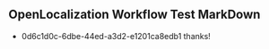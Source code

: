 ## OpenLocalization Workflow Test MarkDown
* 0d6c1d0c-6dbe-44ed-a3d2-e1201ca8edb1 thanks!

<!--HONumber=Jul16_HO2-->


